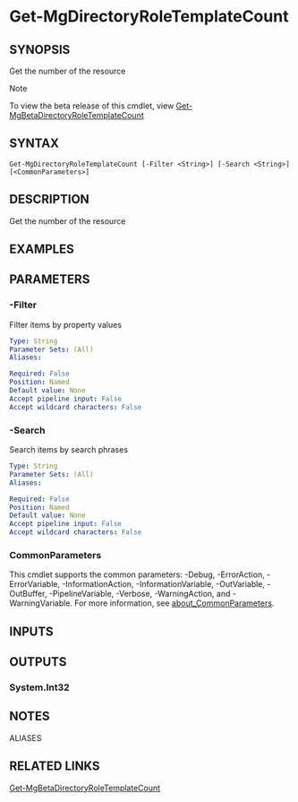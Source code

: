﻿---
external help file: Microsoft.Graph.Identity.DirectoryManagement-help.xml
Module Name: Microsoft.Graph.Identity.DirectoryManagement
online version: https://learn.microsoft.com/powershell/module/microsoft.graph.identity.directorymanagement/get-mgdirectoryroletemplatecount
schema: 2.0.0
---

# Get-MgDirectoryRoleTemplateCount

## SYNOPSIS
Get the number of the resource

> [!NOTE]
> To view the beta release of this cmdlet, view [Get-MgBetaDirectoryRoleTemplateCount](/powershell/module/Microsoft.Graph.Beta.Identity.DirectoryManagement/Get-MgBetaDirectoryRoleTemplateCount?view=graph-powershell-beta)

## SYNTAX

```
Get-MgDirectoryRoleTemplateCount [-Filter <String>] [-Search <String>] [<CommonParameters>]
```

## DESCRIPTION
Get the number of the resource

## EXAMPLES

## PARAMETERS

### -Filter
Filter items by property values

```yaml
Type: String
Parameter Sets: (All)
Aliases:

Required: False
Position: Named
Default value: None
Accept pipeline input: False
Accept wildcard characters: False
```

### -Search
Search items by search phrases

```yaml
Type: String
Parameter Sets: (All)
Aliases:

Required: False
Position: Named
Default value: None
Accept pipeline input: False
Accept wildcard characters: False
```

### CommonParameters
This cmdlet supports the common parameters: -Debug, -ErrorAction, -ErrorVariable, -InformationAction, -InformationVariable, -OutVariable, -OutBuffer, -PipelineVariable, -Verbose, -WarningAction, and -WarningVariable. For more information, see [about_CommonParameters](http://go.microsoft.com/fwlink/?LinkID=113216).

## INPUTS

## OUTPUTS

### System.Int32
## NOTES

ALIASES

## RELATED LINKS

[Get-MgBetaDirectoryRoleTemplateCount](/powershell/module/Microsoft.Graph.Beta.Identity.DirectoryManagement/Get-MgBetaDirectoryRoleTemplateCount?view=graph-powershell-beta)

